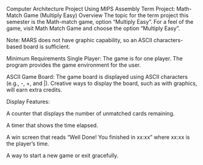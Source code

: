 Computer Architecture Project Using MIPS Assembly
Term Project: Math-Match Game (Multiply Easy)
Overview
The topic for the term project this semester is the Math-match game, option “Multiply Easy”. For a feel of the game, visit Math Match Game and choose the option “Multiply Easy”.

Note: MARS does not have graphic capability, so an ASCII characters-based board is sufficient.

Minimum Requirements
Single Player: The game is for one player. The program provides the game environment for the user.

ASCII Game Board: The game board is displayed using ASCII characters (e.g., -, +, and |). Creative ways to display the board, such as with graphics, will earn extra credits.

Display Features:

A counter that displays the number of unmatched cards remaining.

A timer that shows the time elapsed.

A win screen that reads “Well Done! You finished in xx:xx” where xx:xx is the player’s time.

A way to start a new game or exit gracefully.
